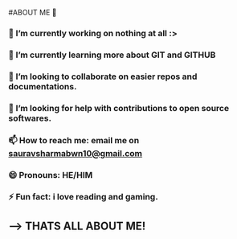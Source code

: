 #ABOUT ME 👋
### 🔭 I’m currently working on nothing at all :>
### 🌱 I’m currently learning more about GIT and GITHUB
### 👯 I’m looking to collaborate on easier repos and documentations.
### 🤔 I’m looking for help with contributions to open source softwares.
### 📫 How to reach me: email me on sauravsharmabwn10@gmail.com
### 😄 Pronouns: HE/HIM
### ⚡ Fun fact: i love reading and gaming.
## --> THATS ALL ABOUT ME!
